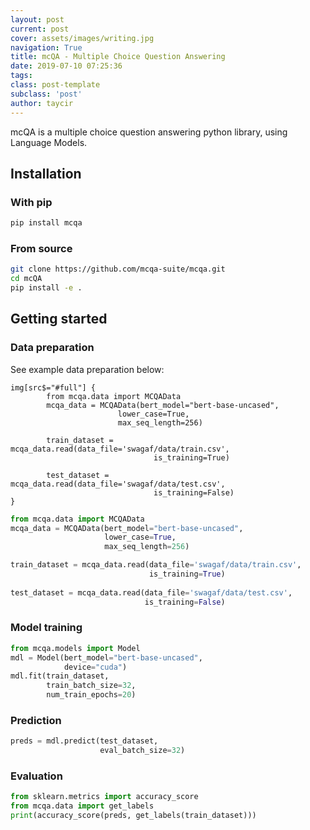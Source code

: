 ```yaml
---
layout: post
current: post
cover: assets/images/writing.jpg
navigation: True
title: mcQA - Multiple Choice Question Answering
date: 2019-07-10 07:25:36 
tags:
class: post-template
subclass: 'post'
author: taycir
---
```



mcQA is a multiple choice question answering python library, using Language Models.

## Installation

### With pip

```bash
pip install mcqa
```

### From source

```bash
git clone https://github.com/mcqa-suite/mcqa.git
cd mcQA
pip install -e .
```

## Getting started

### Data preparation

See example data preparation below:

<pre><code class="language-python">img[src$=&quot;#full&quot;] {
        from mcqa.data import MCQAData
        mcqa_data = MCQAData(bert_model="bert-base-uncased", 
                        lower_case=True,
                        max_seq_length=256) 

        train_dataset = mcqa_data.read(data_file='swagaf/data/train.csv', 
                                is_training=True) 
                                
        test_dataset = mcqa_data.read(data_file='swagaf/data/test.csv', 
                                is_training=False) 
}
</code></pre>

```python
from mcqa.data import MCQAData
mcqa_data = MCQAData(bert_model="bert-base-uncased", 
                     lower_case=True,
                     max_seq_length=256) 

train_dataset = mcqa_data.read(data_file='swagaf/data/train.csv', 
                               is_training=True) 
                               
test_dataset = mcqa_data.read(data_file='swagaf/data/test.csv', 
                              is_training=False) 
```

### Model training 

```python
from mcqa.models import Model
mdl = Model(bert_model="bert-base-uncased", 
            device="cuda") 
mdl.fit(train_dataset, 
        train_batch_size=32, 
        num_train_epochs=20)
```

### Prediction

```python
preds = mdl.predict(test_dataset, 
                    eval_batch_size=32)
```

### Evaluation

```python
from sklearn.metrics import accuracy_score
from mcqa.data import get_labels
print(accuracy_score(preds, get_labels(train_dataset)))
```

<br>
